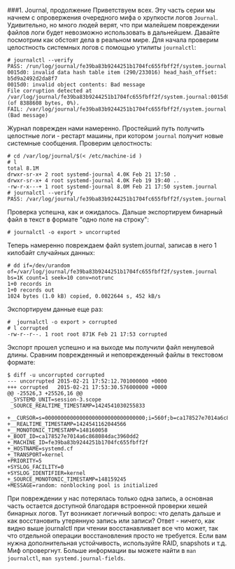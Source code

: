 ###1. Journal, продолжение
Приветствуем всех. Эту часть серии мы начнем с опровержения очередного мифа о хрупкости логов `Journal`. Удивительно, но много людей верят, что при малейшем повреждении файлов логи будет невозможно использовать в дальнейшем. Давайте посмотрим как обстоят дела в реальном мире.
Для начала проверим целостность системных логов с помощью утилиты `journalctl`:
```
# journalctl --verify
PASS: /run/log/journal/fe39ba83b9244251b1704fc655fbff2f/system.journal
0015d0: invalid data hash table item (290/233016) head_hash_offset: b5d9a2492d2da8f7
0015d0: invalid object contents: Bad message
File corruption detected at /var/log/journal/fe39ba83b9244251b1704fc655fbff2f/system.journal:0015d0 (of 8388608 bytes, 0%).
FAIL: /var/log/journal/fe39ba83b9244251b1704fc655fbff2f/system.journal (Bad message)
```

Журнал поврежден нами намеренно. Простейший путь получить целостные логи - рестарт машины, при котором `journal` получит новые системные сообщения.
Проверим целостность:
```
# cd /var/log/journal/$(< /etc/machine-id )
# l
total 8.1M
drwxr-sr-x+ 2 root systemd-journal 4.0K Feb 21 17:50 .
drwxr-sr-x+ 4 root systemd-journal 4.0K Feb 19 19:40 ..
-rw-r-x---+ 1 root systemd-journal 8.0M Feb 21 17:50 system.journal
# journalctl --verify
PASS: /var/log/journal/fe39ba83b9244251b1704fc655fbff2f/system.journal
```

Проверка успешна, как и ожидалось. Дальше экспортируем бинарный файл в текст в формате "одно поле на строку":
```
# journalctl -o export > uncorrupted
```

Теперь намеренно повреждаем файл system.journal, записав в него 1 килобайт случайных данных:
```
# dd if=/dev/urandom of=/var/log/journal/fe39ba83b9244251b1704fc655fbff2f/system.journal bs=1K count=1 seek=10 conv=notrunc
1+0 records in
1+0 records out
1024 bytes (1.0 kB) copied, 0.0022644 s, 452 kB/s
```
Экспортируем данные еще раз:
```
#  journalctl -o export > corrupted
# l corrupted
-rw-r--r--. 1 root root 871K Feb 21 17:53 corrupted
```
Экспорт прошел успешно и на выходе мы получили файл ненулевой длины. Сравним поврежденный и неповрежденный файлы в текстовом формате:
```
$ diff -u uncorrupted corrupted
--- uncorrupted 2015-02-21 17:52:12.701000000 +0000
+++ corrupted   2015-02-21 17:53:30.576000000 +0000
@@ -25526,3 +25526,16 @@
 _SYSTEMD_UNIT=session-3.scope
 _SOURCE_REALTIME_TIMESTAMP=1424541030255833

+__CURSOR=s=00000000000000000000000000000000;i=560f;b=ca178527e7014a6c868084dac3960dd2;m=8d4be3a;t=50f9cd5ee7c96;x=fef0f211c7d6b5b0
+__REALTIME_TIMESTAMP=1424541162044566
+__MONOTONIC_TIMESTAMP=148160058
+_BOOT_ID=ca178527e7014a6c868084dac3960dd2
+_MACHINE_ID=fe39ba83b9244251b1704fc655fbff2f
+_HOSTNAME=systemd.cf
+_TRANSPORT=kernel
+PRIORITY=5
+SYSLOG_FACILITY=0
+SYSLOG_IDENTIFIER=kernel
+_SOURCE_MONOTONIC_TIMESTAMP=148159245
+MESSAGE=random: nonblocking pool is initialized
```
При повреждении у нас потерялась только одна запись, а основная часть остается доступной благодаря встроенной проверки хешей бинарных логов. Тут возникает логичный вопрос: что делать дальше и как восстановить утерянную запись или записи? Ответ - ничего, как видно выше journalctl при чтении восстанавливает все что может, так что отдельной операции восстановления просто не требуется. Если вам нужна дополнительная устойчивость, используйте RAID, snapshots и т.д.
Миф опровергнут. Больше информации вы можете найти в `man journalctl`, `man systemd.journal-fields`.


